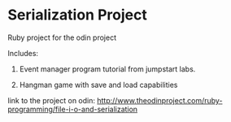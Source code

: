 # Serialization Project
Ruby project for the odin project

Includes:

1. Event manager program tutorial from jumpstart labs.

2. Hangman game with save and load capabilities

link to the project on odin: http://www.theodinproject.com/ruby-programming/file-i-o-and-serialization
